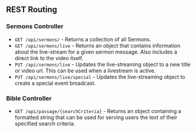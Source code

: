 ## REST Routing

### Sermons Controller
- `GET /api/sermons/` - Returns a collection of all Sermons.
- `GET /api/sermons/live` - Returns an object that contains information about the live-stream for a given sermon message. Also includes a direct link to the video itself.
- `PUT /api/sermons/live` - Updates the live-streaming object to a new title or video url. This can be used when a livestream is active.
- `PUT /api/sermons/live/special` - Updates the live-streaming object to create a special event broadcast.

### Bible Controller
- `GET /api/passage/{searchCriteria}` - Returns an object containing a formatted string that can be used for serving users the text of their specified search criteria.
